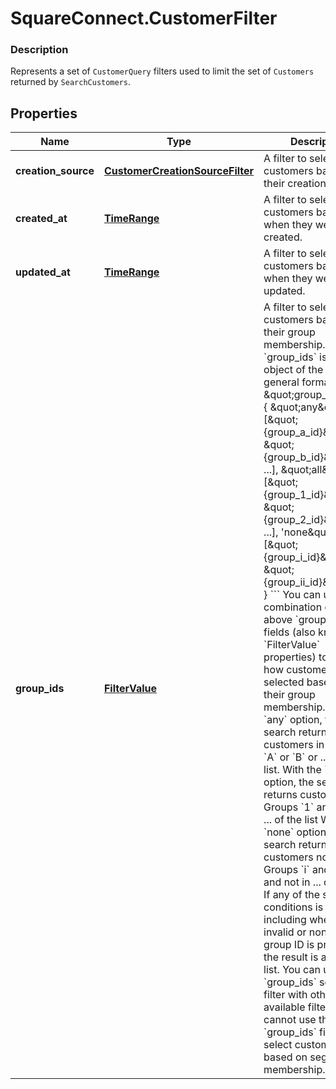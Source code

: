 # SquareConnect.CustomerFilter

### Description

Represents a set of `CustomerQuery` filters used to limit the set of `Customers` returned by `SearchCustomers`.

## Properties
Name | Type | Description | Notes
------------ | ------------- | ------------- | -------------
**creation_source** | [**CustomerCreationSourceFilter**](CustomerCreationSourceFilter.md) | A filter to select customers based on their creation source. | [optional] 
**created_at** | [**TimeRange**](TimeRange.md) | A filter to select customers based on when they were created. | [optional] 
**updated_at** | [**TimeRange**](TimeRange.md) | A filter to select customers based on when they were updated. | [optional] 
**group_ids** | [**FilterValue**](FilterValue.md) | A filter to select customers based on their group membership.  The &#x60;group_ids&#x60; is a JSON object of the following general format: &#x60;&#x60;&#x60; \&quot;group_ids\&quot;: { \&quot;any\&quot;:  [\&quot;{group_a_id}\&quot;, \&quot;{group_b_id}\&quot;, ...], \&quot;all\&quot;:  [\&quot;{group_1_id}\&quot;, \&quot;{group_2_id}\&quot;, ...], &#39;none\&quot;: [\&quot;{group_i_id}\&quot;, \&quot;{group_ii_id}\&quot;, ...] } &#x60;&#x60;&#x60;  You can use any combination of the above &#x60;group_ids&#x60; fields (also known as &#x60;FilterValue&#x60; properties)  to specify how customers are selected based on their group membership.   With the &#x60;any&#x60; option, the search returns customers in Groups &#x60;A&#x60; or &#x60;B&#x60; or ... of the list. With the &#x60;all&#x60; option, the search returns customers in Groups &#x60;1&#x60; and &#x60;2&#x60; and ... of the list With the &#x60;none&#x60; option, the search returns customers not in Groups &#x60;i&#x60; and not in &#x60;ii&#x60; and not in ... of the list.  If any of the search conditions is not met, including when an invalid or non-existent group ID is provided, the result is an empty list.   You can use the &#x60;group_ids&#x60; search filter with other available filters.   You cannot use the &#x60;group_ids&#x60; filter to select customers based on segment membership. | [optional] 


